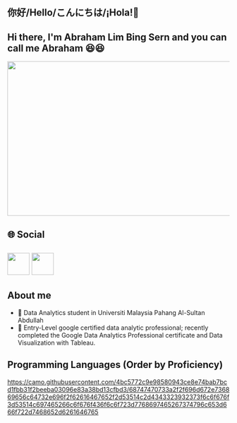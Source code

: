## 你好/Hello/こんにちは/¡Hola!👋

## Hi there, I'm Abraham Lim Bing Sern and you can call me Abraham 😆😆
<img src="https://github.com/AbrahamLimBingSern/AbrahamLimBingSern/assets/139485622/223190be-141a-4057-aa99-c42a49e3cbf2" width="850" height="350">

## 🌐 Social

[<img src="https://github.com/AbrahamLimBingSern/AbrahamLimBingSern/assets/139485622/a42ce2c5-9865-4675-a72e-3587ab9395a5" width="50" height="50">][1]
[<img src="https://github.com/AbrahamLimBingSern/AbrahamLimBingSern/assets/139485622/d1d5df27-bc4d-4a2a-b566-7eb2609b4a83" width="50" height="50">][2]
-

## About me
- 🌱 Data Analytics student in Universiti Malaysia Pahang Al-Sultan Abdullah
- 🔭 Entry-Level google certified data analytic professional; recently completed the Google Data Analytics Professional certificate and Data Visualization with Tableau.



## Programming Languages (Order by Proficiency)
https://camo.githubusercontent.com/4bc5772c9e98580943ce8e74bab7bcd1fbb31f2beeba03096e83a38bd13cfbd3/68747470733a2f2f696d672e736869656c64732e696f2f62616467652f2d53514c2d4343323932373f6c6f676f3d53514c697465266c6f676f436f6c6f723d7768697465267374796c653d666f722d7468652d6261646765


[1]: https://www.linkedin.com/in/abrahamlim
[2]: https://public.tableau.com/app/profile/abraham.lim

<!--
**AbrahamLimBingSern/AbrahamLimBingSern** is a ✨ _special_ ✨ repository because its `README.md` (this file) appears on your GitHub profile.
![<Badge Name>](https://img.shields.io/badge/<Badge Text>-<Background Color>?style=for-the-badge&logo=<Icon Name>&logoColor=<Logo Color>)
Here are some ideas to get you started:

- 🔭 I’m currently working on ...
- 🌱 I’m currently learning ...
- 👯 I’m looking to collaborate on ...
- 🤔 I’m looking for help with ...
- 💬 Ask me about ...
- 📫 How to reach me: ...
- 😄 Pronouns: ...
- ⚡ Fun fact: ...
-->
